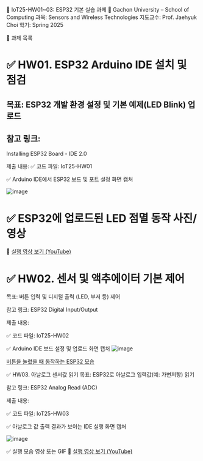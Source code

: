 📘 IoT25-HW01~03: ESP32 기본 실습 과제
🏫 Gachon University – School of Computing
과목: Sensors and Wireless Technologies
지도교수: Prof. Jaehyuk Choi
학기: Spring 2025

🧩 과제 목록
# ✅ HW01. ESP32 Arduino IDE 설치 및 점검
## 목표: ESP32 개발 환경 설정 및 기본 예제(LED Blink) 업로드

## 참고 링크:
Installing ESP32 Board - IDE 2.0

제출 내용:
✅ 코드 파일: IoT25-HW01

✅ Arduino IDE에서 ESP32 보드 및 포트 설정 화면 캡처

![image](https://github.com/user-attachments/assets/06ad3e5a-f582-49ad-bbc7-762583af4bf9)


# ✅ ESP32에 업로드된 LED 점멸 동작 사진/영상
🔗 [실행 영상 보기 (YouTube)](https://youtube.com/shorts/v0tBj6gvC-E)

# ✅ HW02. 센서 및 액추에이터 기본 제어
목표: 버튼 입력 및 디지털 출력 (LED, 부저 등) 제어

참고 링크:
ESP32 Digital Input/Output

제출 내용:

✅ 코드 파일: IoT25-HW02

✅ Arduino IDE 보드 설정 및 업로드 화면 캡처
![image](https://github.com/user-attachments/assets/e6fa8456-1010-4c1d-ae69-e49ecc0cd19f)


[버튼을 눌렀을 때 동작하는 ESP32 모습](https://youtube.com/shorts/QkENaNEgD1Y)

✅ HW03. 아날로그 센서값 읽기
목표: ESP32로 아날로그 입력값(예: 가변저항) 읽기

참고 링크:
ESP32 Analog Read (ADC)

제출 내용:

✅ 코드 파일: IoT25-HW03

✅ 아날로그 값 출력 결과가 보이는 IDE 실행 화면 캡처

![image](https://github.com/user-attachments/assets/77fe0268-430a-4f68-b3cc-fc11173d8635)


✅ 실행 모습 영상 또는 GIF
🔗 [실행 영상 보기 (YouTube)](https://youtube.com/shorts/2rdASFtEu4k)
